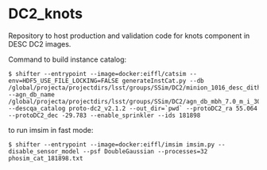# DC2_knots

Repository to host production and validation code for knots component in DESC DC2
images.


Command to build instance catalog:
```
$ shifter --entrypoint --image=docker:eiffl/catsim --env=HDF5_USE_FILE_LOCKING=FALSE generateInstCat.py --db /global/projecta/projectdirs/lsst/groups/SSim/DC2/minion_1016_desc_dithered_v4.db --agn_db_name /global/projecta/projectdirs/lsst/groups/SSim/DC2/agn_db_mbh_7.0_m_i_30.0_gcr_protodc2_v3.db --descqa_catalog proto-dc2_v2.1.2 --out_dir=`pwd` --protoDC2_ra 55.064 --protoDC2_dec -29.783 --enable_sprinkler --ids 181898
```


to run imsim in fast mode:
```
$ shifter --entrypoint --image=docker:eiffl/imsim imsim.py --disable_sensor_model --psf DoubleGaussian --processes=32 phosim_cat_181898.txt
```
